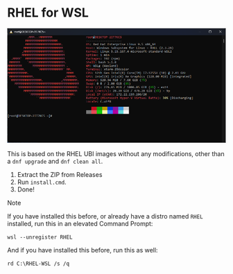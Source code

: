 # RHEL for WSL

![Screenshot](shot.png)

This is based on the RHEL UBI images without any modifications, other than a `dnf upgrade` and `dnf clean all`.

1. Extract the ZIP from Releases
2. Run `install.cmd`.
3. Done!

> [!NOTE]  
> If you have installed this before, or already have a distro named `RHEL` installed, run this in an elevated Command Prompt:
> ```
> wsl --unregister RHEL
> ```
> And if you have installed this before, run this as well:
> ```
> rd C:\RHEL-WSL /s /q
> ```
